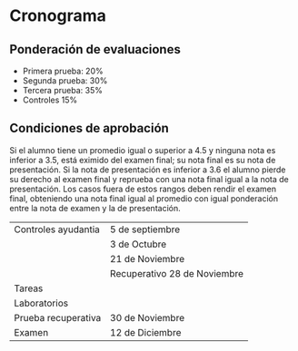 # Cronograma

## Ponderación de evaluaciones

* Primera prueba: 20%
* Segunda prueba: 30%
* Tercera prueba: 35%
* Controles 15%

## Condiciones de aprobación

Si el alumno tiene un promedio igual o superior a 4.5 y ninguna nota es inferior
a 3.5, está eximido del examen final; su nota final es su nota de presentación.
Si la nota de presentación es inferior a 3.6 el alumno pierde su derecho al
examen final y reprueba con una nota final igual a la nota de presentación.
Los casos fuera de estos rangos deben rendir el examen final, obteniendo
una nota final igual al promedio con igual ponderación entre la nota de
examen y la de presentación.

| | |
| -- | -- |
| Controles ayudantia |  5 de septiembre
| |  3 de Octubre
| | 21 de Noviembre
| | Recuperativo 28 de Noviembre
| Tareas  | |
| Laboratorios  | |
| Prueba recuperativa  | 30 de Noviembre |
| Examen | 12 de Diciembre |
